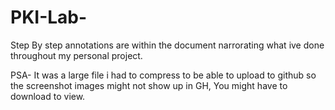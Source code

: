 # PKI-Lab-
Step By step annotations are within the document narrorating what ive done throughout my personal project.

PSA- It was a large file i had to compress to be able to upload to github so the screenshot images might not show up in GH, You might have to download to view. 

